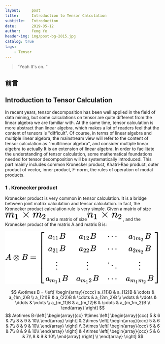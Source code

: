 ```yaml
---
layout:     post
title:      Introduction to Tensor Calculation
subtitle:   Introduction
date:       2019-05-12
author:     Feng Ye
header-img: img/post-bg-2015.jpg
catalog: true
tags:
    - Tensor
---
```

> “Yeah It's on. ”

## 前言


## Introduction to Tensor Calculation

In recent years, tensor decomposition has been well applied in the field of data mining, but some calculations on tensor are quite different from the linear algebra we are familiar with. At the same time, tensor calculation is  more abstract than linear algebra, which makes a lot of readers feel that the content of tensors is "difficult". 
Of course, in terms of linear algebra and multiple linear algebra, the mainstream view will refer to the content of tensor calculation as "multilinear algebra", and consider multiple linear algebra to actually It is an extension of linear algebra. 
In order to facilitate the understanding of tensor calculation, some mathematical foundations needed for tensor decomposition will be systematically introduced. This part mainly includes common Kronecker product, Khatri-Rao product, outer product of vector, inner product, F-norm, the rules of operation of modal products.
### 1 . Kronecker product

Kronecker product is very common in tensor calculation. It is a bridge between joint matrix calculation and tensor calculation. In fact, the Kronecker product calculation rule is very simple. Given a matrix of size![](/img/in-post/Introduction.assets/equation.svg)and a matrix of size![](/img/in-post/Introduction.assets/equation-1569595360662.svg), and the Kronecker product of the matrix A and matrix B is:

![](/img/in-post/Introduction.assets/equation-1569596579451.svg)

$$
A\otimes B = \left[ \begin{array}{cccc} a_{11}B & a_{12}B & \cdots & a_{1m_2}B \\ a_{21}B & a_{22}B & \cdots & a_{2m_2}B \\ \vdots & \vdots & \ddots & \vdots \\ a_{m_11}B & a_{m_12}B & \cdots & a_{m_1m_2}B \\ \end{array} \right] 
$$
$$
A\otimes B=\left[ \begin{array}{cc} 1\times \left[ \begin{array}{ccc} 5 & 6 & 7\\ 8 & 9 & 10\\ \end{array} \right] & 2\times \left[ \begin{array}{ccc} 5 & 6 & 7\\ 8 & 9 & 10\\ \end{array} \right] \\ 3\times \left[ \begin{array}{ccc} 5 & 6 & 7\\ 8 & 9 & 10\\ \end{array} \right] & 4\times \left[ \begin{array}{ccc} 5 & 6 & 7\\ 8 & 9 & 10\\ \end{array} \right] \\ \end{array} \right]
$$


